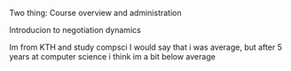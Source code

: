 
Two thing:
Course overview and administration

Introducion to negotiation dynamics

Im from KTH and study compsci
I would say that i was average, but after 5 years at computer science i think im a bit below average